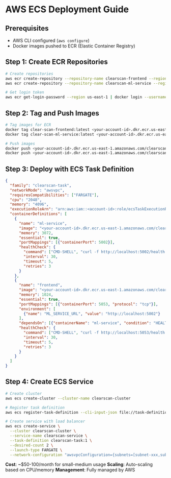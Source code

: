# AWS ECS Deployment Guide

## Prerequisites
- AWS CLI configured (`aws configure`)
- Docker images pushed to ECR (Elastic Container Registry)

## Step 1: Create ECR Repositories
```bash
# Create repositories
aws ecr create-repository --repository-name clearscan-frontend --region us-east-1
aws ecr create-repository --repository-name clearscan-ml-service --region us-east-1

# Get login token
aws ecr get-login-password --region us-east-1 | docker login --username AWS --password-stdin <your-account-id>.dkr.ecr.us-east-1.amazonaws.com
```

## Step 2: Tag and Push Images
```bash
# Tag images for ECR
docker tag clear-scan-frontend:latest <your-account-id>.dkr.ecr.us-east-1.amazonaws.com/clearscan-frontend:latest
docker tag clear-scan-ml-service:latest <your-account-id>.dkr.ecr.us-east-1.amazonaws.com/clearscan-ml-service:latest

# Push images
docker push <your-account-id>.dkr.ecr.us-east-1.amazonaws.com/clearscan-frontend:latest
docker push <your-account-id>.dkr.ecr.us-east-1.amazonaws.com/clearscan-ml-service:latest
```

## Step 3: Deploy with ECS Task Definition
```json
{
  "family": "clearscan-task",
  "networkMode": "awsvpc",
  "requiresCompatibilities": ["FARGATE"],
  "cpu": "2048",
  "memory": "4096",
  "executionRoleArn": "arn:aws:iam::<account-id>:role/ecsTaskExecutionRole",
  "containerDefinitions": [
    {
      "name": "ml-service",
      "image": "<your-account-id>.dkr.ecr.us-east-1.amazonaws.com/clearscan-ml-service:latest",
      "memory": 3072,
      "essential": true,
      "portMappings": [{"containerPort": 5002}],
      "healthCheck": {
        "command": ["CMD-SHELL", "curl -f http://localhost:5002/health || exit 1"],
        "interval": 30,
        "timeout": 5,
        "retries": 3
      }
    },
    {
      "name": "frontend",
      "image": "<your-account-id>.dkr.ecr.us-east-1.amazonaws.com/clearscan-frontend:latest",
      "memory": 1024,
      "essential": true,
      "portMappings": [{"containerPort": 5053, "protocol": "tcp"}],
      "environment": [
        {"name": "ML_SERVICE_URL", "value": "http://localhost:5002"}
      ],
      "dependsOn": [{"containerName": "ml-service", "condition": "HEALTHY"}],
      "healthCheck": {
        "command": ["CMD-SHELL", "curl -f http://localhost:5053/health || exit 1"],
        "interval": 30,
        "timeout": 5,
        "retries": 3
      }
    }
  ]
}
```

## Step 4: Create ECS Service
```bash
# Create cluster
aws ecs create-cluster --cluster-name clearscan-cluster

# Register task definition
aws ecs register-task-definition --cli-input-json file://task-definition.json

# Create service with load balancer
aws ecs create-service \
  --cluster clearscan-cluster \
  --service-name clearscan-service \
  --task-definition clearscan-task:1 \
  --desired-count 2 \
  --launch-type FARGATE \
  --network-configuration "awsvpcConfiguration={subnets=[subnet-xxx,subnet-yyy],securityGroups=[sg-xxx],assignPublicIp=ENABLED}"
```

**Cost**: ~$50-100/month for small-medium usage
**Scaling**: Auto-scaling based on CPU/memory
**Management**: Fully managed by AWS
